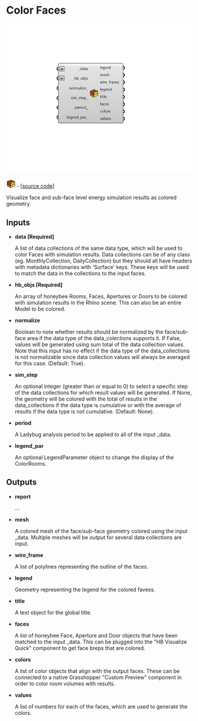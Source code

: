 # Color Faces

![](../../.gitbook/assets/Color_Faces.png)

![](../../.gitbook/assets/Color_Faces%20%281%29.png) - [\[source code\]](https://github.com/ladybug-tools/honeybee-grasshopper-energy/blob/master/honeybee_grasshopper_energy/src//HB%20Color%20Faces.py)

Visualize face and sub-face level energy simulation results as colored geometry.

## Inputs

* **data \[Required\]**

  A list of data collections of the same data type, which will be used to color Faces with simulation results. Data collections can be of any class \(eg. MonthlyCollection, DailyCollection\) but they should all have headers with metadata dictionaries with 'Surface' keys. These keys will be used to match the data in the collections to the input faces. 

* **hb\_objs \[Required\]**

  An array of honeybee Rooms, Faces, Apertures or Doors to be colored with simulation results in the Rhino scene. This can also be an entire Model to be colored. 

* **normalize**

  Boolean to note whether results should be normalized by the face/sub-face area if the data type of the data\_colections supports it. If False, values will be generated using sum total of the data collection values. Note that this input has no effect if the data type of the data\_collections is not normalizable since data collection values will always be averaged for this case. \(Default: True\). 

* **sim\_step**

  An optional integer \(greater than or equal to 0\) to select a specific step of the data collections for which result values will be generated. If None, the geometry will be colored with the total of resutls in the data\_collections if the data type is cumulative or with the average of results if the data type is not cumulative. \(Default: None\). 

* **period**

  A Ladybug analysis period to be applied to all of the input \_data. 

* **legend\_par**

  An optional LegendParameter object to change the display of the ColorRooms. 

## Outputs

* **report**

  ... 

* **mesh**

  A colored mesh of the face/sub-face geometry colored using the input \_data. Multiple meshes will be output for several data collections are input. 

* **wire\_frame**

  A list of polylines representing the outline of the faces. 

* **legend**

  Geometry representing the legend for the colored favess. 

* **title**

  A text object for the global title. 

* **faces**

  A list of honeybee Face, Aperture and Door objects that have been matched to the input \_data. This can be plugged into the "HB Visualize Quick" component to get face breps that are colored. 

* **colors**

  A list of color objects that align with the output faces. These can be connected to a native Grasshopper "Custom Preview" component in order to color room volumes with results. 

* **values**

  A list of numbers for each of the faces, which are used to generate the colors. 

